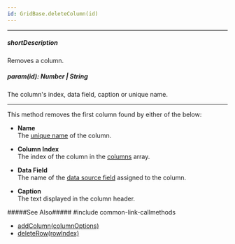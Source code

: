 ```yaml
---
id: GridBase.deleteColumn(id)
---
```

---
##### shortDescription
Removes a column.

##### param(id): Number | String
The column's index, data field, caption or unique name.

---
This method removes the first column found by either of the below:

* **Name**        
The [unique name](/api-reference/_hidden/GridBaseColumn/name.md '{basewidgetpath}/Configuration/columns/#name') of the column.

* **Column Index**        
The index of the column in the [columns](/api-reference/10%20UI%20Components/GridBase/1%20Configuration/columns '{basewidgetpath}/Configuration/columns/') array.

* **Data Field**        
The name of the [data source field](/api-reference/_hidden/GridBaseColumn/dataField.md '{basewidgetpath}/Configuration/columns/#dataField') assigned to the column.

* **Caption**        
The text displayed in the column header.

#####See Also#####
#include common-link-callmethods
- [addColumn(columnOptions)](/api-reference/10%20UI%20Components/dxDataGrid/3%20Methods/addColumn(columnOptions).md '{basewidgetpath}/Methods/#addColumncolumnOptions')
- [deleteRow(rowIndex)](/api-reference/10%20UI%20Components/GridBase/3%20Methods/deleteRow(rowIndex).md '{basewidgetpath}/Methods/#deleteRowrowIndex')